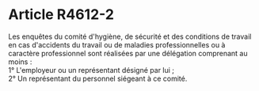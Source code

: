 # Article R4612-2

  
Les enquêtes du comité d'hygiène, de sécurité et des conditions de travail en cas d'accidents du travail ou de maladies professionnelles ou à caractère professionnel sont réalisées par une délégation comprenant au moins :   
1° L'employeur ou un représentant désigné par lui ;   
2° Un représentant du personnel siégeant à ce comité.